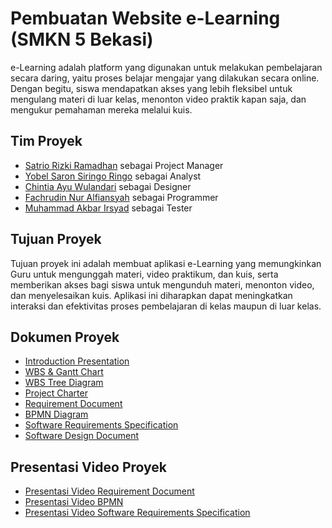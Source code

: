 # Pembuatan Website e-Learning (SMKN 5 Bekasi)
e-Learning adalah platform yang digunakan untuk melakukan pembelajaran secara daring, yaitu proses belajar mengajar yang dilakukan secara online. Dengan begitu, siswa mendapatkan akses yang lebih fleksibel untuk mengulang materi di luar kelas, menonton video praktik kapan saja, dan mengukur pemahaman mereka melalui kuis.

## Tim Proyek
- [Satrio Rizki Ramadhan](https://github.com/satriorizki) sebagai Project Manager
- [Yobel Saron Siringo Ringo](https://github.com/yobelsaron) sebagai Analyst
- [Chintia Ayu Wulandari](https://github.com/chintiaayw) sebagai Designer
- [Fachrudin Nur Alfiansyah](https://github.com/aalffi) sebagai Programmer
- [Muhammad Akbar Irsyad](https://github.com/416Akbr) sebagai Tester
  
## Tujuan Proyek
Tujuan proyek ini adalah membuat aplikasi e-Learning yang memungkinkan Guru untuk mengunggah materi, video praktikum, dan kuis, serta memberikan akses bagi siswa untuk mengunduh materi, menonton video, dan menyelesaikan kuis. Aplikasi ini diharapkan dapat meningkatkan interaksi dan efektivitas proses pembelajaran di kelas maupun di luar kelas.

## Dokumen Proyek
- [Introduction Presentation](https://drive.google.com/file/d/16oTBwxtsOgiQxPYg2LheQyYjCTPaUhoU/view?usp=drive_link)
- [WBS & Gantt Chart](https://docs.google.com/spreadsheets/d/1qxVqCOIKYR9oYlGlptpH-aoghS49cNOz/edit?usp=drive_link&ouid=100738975210553555002&rtpof=true&sd=true)
- [WBS Tree Diagram](https://drive.google.com/file/d/1IahD97qnzG0b-lYVzzHYze-buSpngixE/view?usp=drive_link)
- [Project Charter](https://drive.google.com/file/d/1e3rlNO2rb3zUD1cQYE3ZSUEvdnyZppxE/view?usp=drive_link)
- [Requirement Document](https://drive.google.com/file/d/1vkPTGRYtbROhh9qKkkVpikkZYpBRtsVY/view?usp=drive_link)
- [BPMN Diagram](https://drive.google.com/file/d/1BCVHVWBR85km-L0vYUA5yCKqtyTp5YPw/view?usp=drive_link)
- [Software Requirements Specification](https://drive.google.com/file/d/15BnulFhbKi7JptupcYUdcsloTM0rzBCW/view?usp=drive_link)
- [Software Design Document](https://drive.google.com/file/d/141fMrVGT0nODUMRUDl7-at8y2DVP84ub/view?usp=drivesdk)

## Presentasi Video Proyek
- [Presentasi Video Requirement Document](https://drive.google.com/file/d/1iWHYI0Kj6oq0MMSTlOVWjXwDnE-IiNGO/view?usp=drive_link)
- [Presentasi Video BPMN](https://drive.google.com/file/d/1iN1N6B9Zn60qW_EheyJ9s8jSK_TRVAD4/view?usp=sharing)
- [Presentasi Video Software Requirements Specification](https://drive.google.com/file/d/1tTXcYuwb9ZnuMDa5Q1mqVm7a-v4JN0rB/view?usp=sharing)

